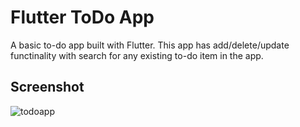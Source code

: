 # Flutter ToDo App

A basic to-do app built with Flutter. This app has add/delete/update functinality with search for any existing to-do item in the app.

## Screenshot
![todoapp](https://github.com/user-attachments/assets/5a31cb0a-838d-4bd7-bbf9-4331530a370b)



